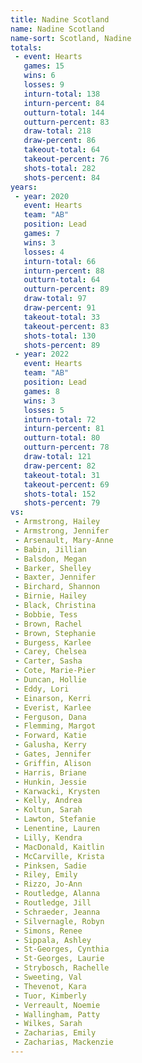 ```yaml
---
title: Nadine Scotland
name: Nadine Scotland
name-sort: Scotland, Nadine
totals:
 - event: Hearts
   games: 15
   wins: 6
   losses: 9
   inturn-total: 138
   inturn-percent: 84
   outturn-total: 144
   outturn-percent: 83
   draw-total: 218
   draw-percent: 86
   takeout-total: 64
   takeout-percent: 76
   shots-total: 282
   shots-percent: 84
years:
 - year: 2020
   event: Hearts
   team: "AB"
   position: Lead
   games: 7
   wins: 3
   losses: 4
   inturn-total: 66
   inturn-percent: 88
   outturn-total: 64
   outturn-percent: 89
   draw-total: 97
   draw-percent: 91
   takeout-total: 33
   takeout-percent: 83
   shots-total: 130
   shots-percent: 89
 - year: 2022
   event: Hearts
   team: "AB"
   position: Lead
   games: 8
   wins: 3
   losses: 5
   inturn-total: 72
   inturn-percent: 81
   outturn-total: 80
   outturn-percent: 78
   draw-total: 121
   draw-percent: 82
   takeout-total: 31
   takeout-percent: 69
   shots-total: 152
   shots-percent: 79
vs:
 - Armstrong, Hailey
 - Armstrong, Jennifer
 - Arsenault, Mary-Anne
 - Babin, Jillian
 - Balsdon, Megan
 - Barker, Shelley
 - Baxter, Jennifer
 - Birchard, Shannon
 - Birnie, Hailey
 - Black, Christina
 - Bobbie, Tess
 - Brown, Rachel
 - Brown, Stephanie
 - Burgess, Karlee
 - Carey, Chelsea
 - Carter, Sasha
 - Cote, Marie-Pier
 - Duncan, Hollie
 - Eddy, Lori
 - Einarson, Kerri
 - Everist, Karlee
 - Ferguson, Dana
 - Flemming, Margot
 - Forward, Katie
 - Galusha, Kerry
 - Gates, Jennifer
 - Griffin, Alison
 - Harris, Briane
 - Hunkin, Jessie
 - Karwacki, Krysten
 - Kelly, Andrea
 - Koltun, Sarah
 - Lawton, Stefanie
 - Lenentine, Lauren
 - Lilly, Kendra
 - MacDonald, Kaitlin
 - McCarville, Krista
 - Pinksen, Sadie
 - Riley, Emily
 - Rizzo, Jo-Ann
 - Routledge, Alanna
 - Routledge, Jill
 - Schraeder, Jeanna
 - Silvernagle, Robyn
 - Simons, Renee
 - Sippala, Ashley
 - St-Georges, Cynthia
 - St-Georges, Laurie
 - Strybosch, Rachelle
 - Sweeting, Val
 - Thevenot, Kara
 - Tuor, Kimberly
 - Verreault, Noemie
 - Wallingham, Patty
 - Wilkes, Sarah
 - Zacharias, Emily
 - Zacharias, Mackenzie
---
```


